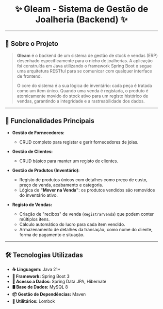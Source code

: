<div align="center">

# ✨ Gleam - Sistema de Gestão de Joalheria (Backend) ✨

</div>

---

## 📖 **Sobre o Projeto**

> **Gleam** é o backend de um sistema de gestão de stock e vendas (ERP) desenhado especificamente para o nicho de joalherias. A aplicação foi construída em Java utilizando o framework Spring Boot e segue uma arquitetura RESTful para se comunicar com qualquer interface de frontend.
>
> O core do sistema é a sua lógica de inventário: cada peça é tratada como um item único. Quando uma venda é registada, o produto é atomicamente movido do stock ativo para um registo histórico de vendas, garantindo a integridade e a rastreabilidade dos dados.

---

## 🚀 **Funcionalidades Principais**

* **Gestão de Fornecedores:**
    * CRUD completo para registar e gerir fornecedores de joias.

* **Gestão de Clientes:**
    * CRUD básico para manter um registo de clientes.

* **Gestão de Produtos (Inventário):**
    * Registo de produtos únicos com detalhes como preço de custo, preço de venda, acabamento e categoria.
    * Lógica de **"Mover na Venda"**: os produtos vendidos são removidos do inventário ativo.

* **Registo de Vendas:**
    * Criação de "recibos" de venda (`RegistrarVenda`) que podem conter múltiplos itens.
    * Cálculo automático do lucro para cada item vendido.
    * Armazenamento de detalhes da transação, como nome do cliente, forma de pagamento e situação.

---

## 🛠️ **Tecnologias Utilizadas**

* **☕ Linguagem:** Java 21+
* **🍃 Framework:** Spring Boot 3
* **💾 Acesso a Dados:** Spring Data JPA, Hibernate
* **🛢️ Base de Dados:** MySQL 8
* **📦 Gestão de Dependências:** Maven
* **📝 Utilitários:** Lombok
